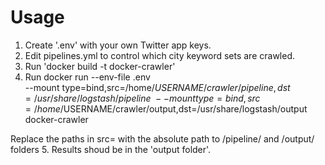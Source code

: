 # Usage
1. Create '.env' with your own Twitter app keys.
2. Edit pipelines.yml to control which city keyword sets are crawled.
3. Run 'docker build -t docker-crawler'
4. Run 
docker run --env-file .env \
--mount type=bind,src=/home/$USERNAME/crawler/pipeline,dst=/usr/share/logstash/pipeline \
--mount type=bind,src=/home/$USERNAME/crawler/output,dst=/usr/share/logstash/output \
docker-crawler

Replace the paths in src= with the absolute path to /pipeline/ and /output/ folders
5. Results shoud be in the 'output folder'.
